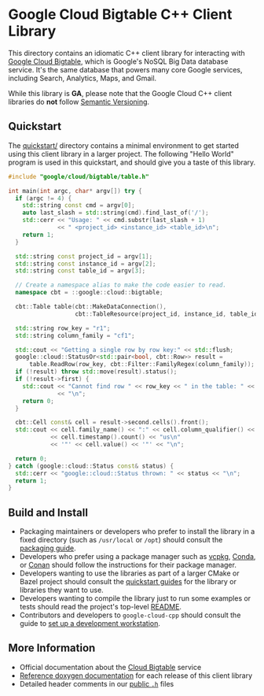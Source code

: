 # Google Cloud Bigtable C++ Client Library

This directory contains an idiomatic C++ client library for interacting with
[Google Cloud Bigtable](https://cloud.google.com/bigtable/), which is Google's
NoSQL Big Data database service. It's the same database that powers many core
Google services, including Search, Analytics, Maps, and Gmail.

While this library is **GA**, please note that the Google Cloud C++ client libraries do **not** follow
[Semantic Versioning](http://semver.org/).

## Quickstart

The [quickstart/](quickstart/README.md) directory contains a minimal environment
to get started using this client library in a larger project. The following
"Hello World" program is used in this quickstart, and should give you a taste of
this library.

<!-- inject-quickstart-start -->

```cc
#include "google/cloud/bigtable/table.h"

int main(int argc, char* argv[]) try {
  if (argc != 4) {
    std::string const cmd = argv[0];
    auto last_slash = std::string(cmd).find_last_of('/');
    std::cerr << "Usage: " << cmd.substr(last_slash + 1)
              << " <project_id> <instance_id> <table_id>\n";
    return 1;
  }

  std::string const project_id = argv[1];
  std::string const instance_id = argv[2];
  std::string const table_id = argv[3];

  // Create a namespace alias to make the code easier to read.
  namespace cbt = ::google::cloud::bigtable;

  cbt::Table table(cbt::MakeDataConnection(),
                   cbt::TableResource(project_id, instance_id, table_id));

  std::string row_key = "r1";
  std::string column_family = "cf1";

  std::cout << "Getting a single row by row key:" << std::flush;
  google::cloud::StatusOr<std::pair<bool, cbt::Row>> result =
      table.ReadRow(row_key, cbt::Filter::FamilyRegex(column_family));
  if (!result) throw std::move(result).status();
  if (!result->first) {
    std::cout << "Cannot find row " << row_key << " in the table: " << table_id
              << "\n";
    return 0;
  }

  cbt::Cell const& cell = result->second.cells().front();
  std::cout << cell.family_name() << ":" << cell.column_qualifier() << "    @ "
            << cell.timestamp().count() << "us\n"
            << '"' << cell.value() << '"' << "\n";

  return 0;
} catch (google::cloud::Status const& status) {
  std::cerr << "google::cloud::Status thrown: " << status << "\n";
  return 1;
}
```

<!-- inject-quickstart-end -->

## Build and Install

- Packaging maintainers or developers who prefer to install the library in a
  fixed directory (such as `/usr/local` or `/opt`) should consult the
  [packaging guide](/doc/packaging.md).
- Developers who prefer using a package manager such as
  [vcpkg](https://vcpkg.io), [Conda](https://conda.io),
  or [Conan](https://conan.io) should follow the instructions for their package
  manager.
- Developers wanting to use the libraries as part of a larger CMake or Bazel
  project should consult the [quickstart guides](#quickstart) for the library
  or libraries they want to use.
- Developers wanting to compile the library just to run some examples or
  tests should read the project's top-level
  [README](/README.md#building-and-installing).
- Contributors and developers to `google-cloud-cpp` should consult the guide to
  [set up a development workstation][howto-setup-dev-workstation].

## More Information

- Official documentation about the [Cloud Bigtable][cloud-bigtable-docs] service
- [Reference doxygen documentation][doxygen-link] for each release of this client library
- Detailed header comments in our [public `.h`][source-link] files

[cloud-bigtable-docs]: https://cloud.google.com/bigtable/docs/
[doxygen-link]: https://googleapis.dev/cpp/google-cloud-bigtable/latest/
[howto-setup-dev-workstation]: /doc/contributor/howto-guide-setup-development-workstation.md
[source-link]: https://github.com/googleapis/google-cloud-cpp/tree/main/google/cloud/bigtable
